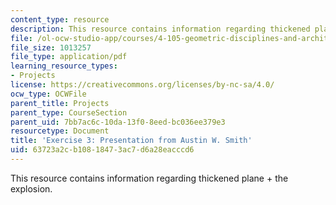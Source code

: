 ```yaml
---
content_type: resource
description: This resource contains information regarding thickened plane + the explosion.
file: /ol-ocw-studio-app/courses/4-105-geometric-disciplines-and-architecture-skills-reciprocal-methodologies-fall-2012/63723a2cb10818473ac7d6a28eacccd6_MIT4_105F12_Pres_Ex3_AS.pdf
file_size: 1013257
file_type: application/pdf
learning_resource_types:
- Projects
license: https://creativecommons.org/licenses/by-nc-sa/4.0/
ocw_type: OCWFile
parent_title: Projects
parent_type: CourseSection
parent_uid: 7bb7ac6c-10da-13f0-8eed-bc036ee379e3
resourcetype: Document
title: 'Exercise 3: Presentation from Austin W. Smith'
uid: 63723a2c-b108-1847-3ac7-d6a28eacccd6
---
```

This resource contains information regarding thickened plane + the explosion.